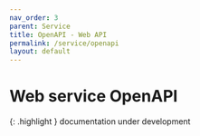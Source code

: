 ```yaml
---
nav_order: 3
parent: Service
title: OpenAPI - Web API
permalink: /service/openapi
layout: default
---
```

# Web service OpenAPI

{: .highlight }
documentation under development
